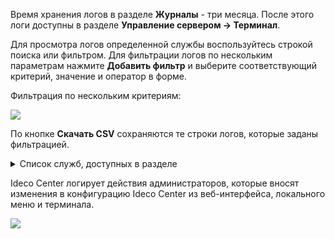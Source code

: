 
Время хранения логов в разделе **Журналы** - три месяца. После этого логи доступны в разделе **Управление сервером -> Терминал**.

Для просмотра логов определенной службы воспользуйтесь строкой поиска или фильтром. 
Для фильтрации логов по нескольким параметрам нажмите **Добавить фильтр** и выберите соответствующий критерий, значение и оператор в форме.

Фильтрация по нескольким критериям:

![](/.gitbook/assets/cc-logs.png)

По кнопке **Скачать CSV** сохраняются те строки логов, которые заданы фильтрацией.

<details>

<summary>Список служб, доступных в разделе</summary>

* **Файрвол** - ideco-firewall-backend, ideco-nflog;
* **Контроль приложений** - ideco-app-backend, ideco-app-control@Leth<номер локального интерфейса>;
* **Контент-фильтр** - ideco-content-filter-backend;
* **Ограничение скорости** - ideco-shaper-backend;
* **Объекты** - ideco-alias-backend;
* **Сетевые интерфейсы** - ideco-network-backend, ideco-network-nic;
* **Маршрутизация** - ideco-routing-backend;
* **DNS** - ideco-dns-backend, unbound;
* **DDNS** - ideco-dns-backend;
* **Автоматическое обновление** - ideco-sysupdate-backend;
* **Резервное копирование** - ideco-backup-backend, ideco-backup-create, ideco-backup-rotate;
* **Лицензия** - ideco-license-backend;
* **Syslog** - ideco-monitor-backend.

</details>


Ideco Center логирует действия администраторов, которые вносят изменения в конфигурацию Ideco Center из веб-интерфейса, локального меню и терминала.

![](/.gitbook/assets/cc-admins.png)